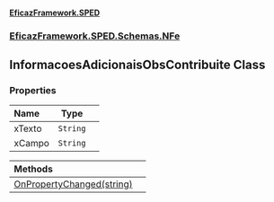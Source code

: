 #### [EficazFramework.SPED](EficazFrameworkSPED.md 'EficazFramework SPED')
### [EficazFramework.SPED.Schemas.NFe](EficazFramework.SPED.Schemas.NFe.md 'EficazFramework.SPED.Schemas.NFe')

## InformacoesAdicionaisObsContribuite Class
### Properties

| Name | Type | |
| :--- | :---: | :--- |
| xTexto | `String` |  |
| xCampo | `String` |  |

| Methods | |
| :--- | :--- |
| [OnPropertyChanged(string)](EficazFramework.SPED.Schemas.NFe/InformacoesAdicionaisObsContribuite/OnPropertyChanged(string).md 'EficazFramework.SPED.Schemas.NFe.InformacoesAdicionaisObsContribuite.OnPropertyChanged(string)') | |
